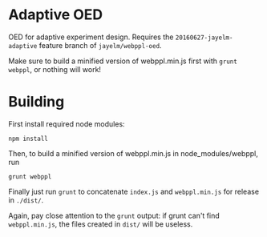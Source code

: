 # Adaptive OED

OED for adaptive experiment design. Requires the `20160627-jayelm-adaptive`
feature branch of `jayelm/webppl-oed`.

Make sure to build a minified version of webppl.min.js first with `grunt
webppl`, or nothing will work!

# Building

First install required node modules:

    npm install

Then, to build a minified version of webppl.min.js in node_modules/webppl, run

    grunt webppl

Finally just run `grunt` to concatenate `index.js` and `webppl.min.js` for
release in `./dist/`.

Again, pay close attention to the `grunt` output: if grunt can't find
`webppl.min.js`, the files created in `dist/` will be useless.

<!-- Also contains notes, logistics, misc stuff from my time at CSLI. -->
